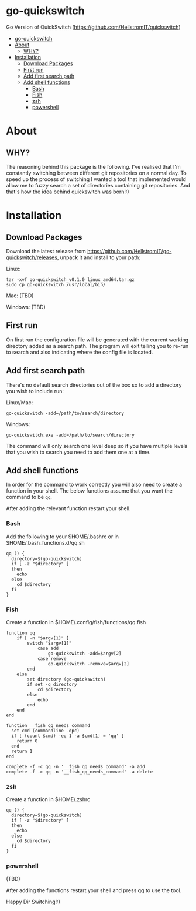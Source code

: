 
# go-quickswitch
Go Version of QuickSwitch (https://github.com/HellstromIT/quickswitch)

- [go-quickswitch](#go-quickswitch)
- [About](#about)
  - [WHY?](#why)
- [Installation](#installation)
  - [Download Packages](#download-packages)
  - [First run](#first-run)
  - [Add first search path](#add-first-search-path)
  - [Add shell functions](#add-shell-functions)
    - [Bash](#bash)
    - [Fish](#fish)
    - [zsh](#zsh)
    - [powershell](#powershell)

# About

## WHY?
The reasoning behind this package is the following. I've realised that I'm constantly switching between different git repositories on a normal day. To speed up the process of switching I wanted a tool that implemented would allow me to fuzzy search a set of directories containing git repositories. And that's how the idea behind quickswitch was born!:) 

# Installation

## Download Packages
Download the latest release from https://github.com/HellstromIT/go-quickswitch/releases, unpack it and install to your path:

Linux:
```
tar -xvf go-quickswitch_v0.1.0_linux_amd64.tar.gz
sudo cp go-quickswitch /usr/local/bin/
```

Mac:
(TBD)

Windows:
(TBD)

## First run

On first run the configuration file will be generated with the current working directory added as a search path. The program will exit telling you to re-run to search and also indicating where the config file is located.  


## Add first search path
There's no default search directories out of the box so to add a directory you wish to include run:

Linux/Mac:
```
go-quickswitch -add=/path/to/search/directory
```

Windows:
```
go-quickswitch.exe -add=/path/to/search/directory
```

The command will only search one level deep so if you have multiple levels that you wish to search you need to add them one at a time.


## Add shell functions
In order for the command to work correctly you will also need to create a function in your shell. The below functions assume that you want the command to be `qq`. 

After adding the relevant function restart your shell.

### Bash 
Add the following to your $HOME/.bashrc or in $HOME/.bash_functions.d/qq.sh

```
qq () {
  directory=$(go-quickswitch)
  if [ -z "$directory" ]
  then
    echo
  else
    cd $directory
  fi
}
```

### Fish
Create a function in $HOME/.config/fish/functions/qq.fish

```
function qq
    if [ -n "$argv[1]" ]
        switch "$argv[1]"
            case add
                go-quickswitch -add=$argv[2]
            case remove
                go-quickswitch -remove=$argv[2]
        end
    else
        set directory (go-quickswitch)
        if set -q directory
            cd $directory
        else
            echo
        end
    end
end

function __fish_qq_needs_command
  set cmd (commandline -opc)
  if [ (count $cmd) -eq 1 -a $cmd[1] = 'qq' ]
    return 0
  end
  return 1
end

complete -f -c qq -n '__fish_qq_needs_command' -a add
complete -f -c qq -n '__fish_qq_needs_command' -a delete
``` 

### zsh
Create a function in $HOME/.zshrc

```
qq () {
  directory=$(go-quickswitch)
  if [ -z "$directory" ]
  then
    echo
  else
    cd $directory
  fi
}
```

### powershell
(TBD)

After adding the functions restart your shell and press qq<enter> to use the tool.

Happy Dir Switching!:)
